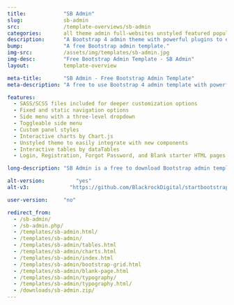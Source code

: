 ```yaml
---
title:            "SB Admin"
slug:             sb-admin
src:              /template-overviews/sb-admin
categories:       all theme admin full-websites unstyled featured popular
description:      "A Bootstrap 4 admin theme with powerful plugins to extend the functionality of the Bootstrap framework."
bump:             "A free Bootstrap admin template."
img-src:          /assets/img/templates/sb-admin.jpg
img-desc:         "Free Bootstrap Admin Template - SB Admin"
layout:           template-overview

meta-title:       "SB Admin - Free Bootstrap Admin Template"
meta-description: "A free to use Bootstrap 4 admin template with powerful jQuery plugins included. All Start Bootstrap templates are free to download and open source."

features:
  - SASS/SCSS files included for deeper customization options
  - Fixed and static navigation options
  - Side menu with a three-level dropdown
  - Toggleable side menu
  - Custom panel styles
  - Interactive charts by Chart.js
  - Unstyled theme to easily integrate with new components
  - Interactive tables by dataTables
  - Login, Registration, Forgot Password, and Blank starter HTML pages

long-description: "SB Admin is a free to download Bootstrap admin template. This template uses the default Bootstrap 4 styles along with a variety of powerful plugins to create a powerful framework for creating admin panels, web apps, or back-end dashboards."

alt-version:		  "yes"
alt-v3:		        "https://github.com/BlackrockDigital/startbootstrap-sb-admin/archive/v3.3.7.zip"

user-version:     "no"

redirect_from:
  - /sb-admin/
  - /sb-admin.php/
  - /templates/sb-admin.html/
  - /templates/sb-admin/
  - /templates/sb-admin/tables.html
  - /templates/sb-admin/charts.html
  - /templates/sb-admin/index.html
  - /templates/sb-admin/bootstrap-grid.html
  - /templates/sb-admin/blank-page.html
  - /templates/sb-admin/typography/
  - /templates/sb-admin/typography.html/
  - /downloads/sb-admin.zip/
---
```


